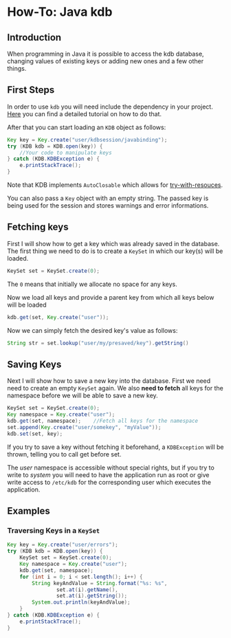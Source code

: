 # How-To: Java kdb

## Introduction

When programming in Java it is possible to access the kdb database, changing values of existing keys or adding new ones and a few other things.

## First Steps

In order to use `kdb` you will need include the dependency in your project. [Here](https://github.com/ElektraInitiative/libelektra/tree/master/src/bindings/jna) you can find a detailed tutorial on how to do that.

After that you can start loading an `KDB` object as follows:
```java
Key key = Key.create("user/kdbsession/javabinding");
try (KDB kdb = KDB.open(key)) {
    //Your code to manipulate keys
} catch (KDB.KDBException e) {
    e.printStackTrace();
}
```

Note that KDB implements `AutoClosable` which allows for [try-with-resouces](https://docs.oracle.com/javase/tutorial/essential/exceptions/tryResourceClose.html).


You can also pass a `Key` object with an empty string. The passed key is being used for the session and stores warnings and error informations.

## Fetching keys

First I will show how to get a key which was already saved in the database. The first thing we need to do is to create a `KeySet` in which our key(s) will be loaded.
```java
KeySet set = KeySet.create(0);
```
The `0` means that initially we allocate no space for any keys.

Now we load all keys and provide a parent key from which all keys below will be loaded
```java
kdb.get(set, Key.create("user"));
```
Now we can simply fetch the desired key's value as follows:
```java
String str = set.lookup("user/my/presaved/key").getString()
```

## Saving Keys

Next I will show how to save a new key into the database. First we need need to create an empty `KeySet` again. We also **need to fetch** all keys for the namespace before we will be able to save a new key. 

```java
KeySet set = KeySet.create(0);
Key namespace = Key.create("user");
kdb.get(set, namespace);    //Fetch all keys for the namespace
set.append(Key.create("user/somekey", "myValue"));
kdb.set(set, key);
```

If you try to save a key without fetching it beforehand, a `KDBException` will be thrown, telling you to call get before set.

The *user* namespace is accessible without special rights, but if you try to write to *system* you will need to have the application run as root or give write access to `/etc/kdb` for the corresponding user which executes the application.

## Examples

### Traversing Keys in a `KeySet`

```java
Key key = Key.create("user/errors");
try (KDB kdb = KDB.open(key)) {
    KeySet set = KeySet.create(0);
    Key namespace = Key.create("user");
    kdb.get(set, namespace);
    for (int i = 0; i < set.length(); i++) {
        String keyAndValue = String.format("%s: %s",
                set.at(i).getName(),
                set.at(i).getString());
        System.out.println(keyAndValue);
    }
} catch (KDB.KDBException e) {
    e.printStackTrace();
}
```